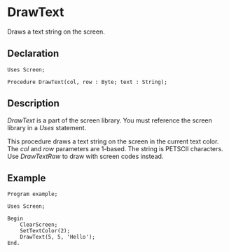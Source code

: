 # DrawText

Draws a text string on the screen.

## Declaration

    Uses Screen;

    Procedure DrawText(col, row : Byte; text : String);

## Description

*DrawText* is a part of the screen library.  You must reference the screen library in a *Uses* statement.

This procedure draws a text string on the screen in the current text color. The *col* and *row* parameters
are 1-based.  The string is PETSCII characters.  Use *DrawTextRaw* to draw with screen codes instead.

## Example ##

```
Program example;

Uses Screen;

Begin
    ClearScreen;
    SetTextColor(2);
    DrawText(5, 5, 'Hello');
End.
```
